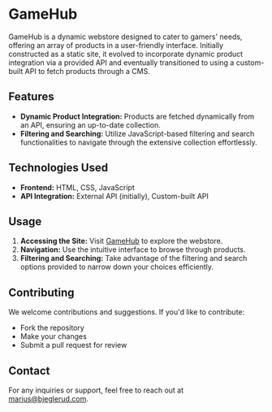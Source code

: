 # GameHub

GameHub is a dynamic webstore designed to cater to gamers' needs, offering an array of products in a user-friendly interface. Initially constructed as a static site, it evolved to incorporate dynamic product integration via a provided API and eventually transitioned to using a custom-built API to fetch products through a CMS.

## Features

- **Dynamic Product Integration:** Products are fetched dynamically from an API, ensuring an up-to-date collection.
- **Filtering and Searching:** Utilize JavaScript-based filtering and search functionalities to navigate through the extensive collection effortlessly.

## Technologies Used

- **Frontend:** HTML, CSS, JavaScript
- **API Integration:** External API (initially), Custom-built API

## Usage

1. **Accessing the Site:** Visit [GameHub]([https://amazing-belekoy-eb8422.netlify.app/]) to explore the webstore.
2. **Navigation:** Use the intuitive interface to browse through products.
3. **Filtering and Searching:** Take advantage of the filtering and search options provided to narrow down your choices efficiently.

## Contributing

We welcome contributions and suggestions. If you'd like to contribute:
- Fork the repository
- Make your changes
- Submit a pull request for review

## Contact

For any inquiries or support, feel free to reach out at [marius@bjeglerud.com](mailto:marius@bjeglerud.com).
